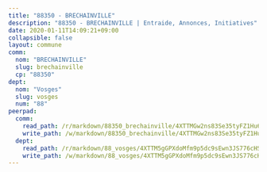 ```yaml
---
title: "88350 - BRECHAINVILLE"
description: "88350 - BRECHAINVILLE | Entraide, Annonces, Initiatives"
date: 2020-01-11T14:09:21+09:00
collapsible: false
layout: commune
comm:
  nom: "BRECHAINVILLE"
  slug: brechainville
  cp: "88350"
dept:
  nom: "Vosges"
  slug: vosges
  num: "88"
peerpad:
  comm:
    read_path: /r/markdown/88350_brechainville/4XTTMGw2ns83Se35tyFZ1Hu6SFfTBPX2WKKZX4Sviwbn1NEjF
    write_path: /w/markdown/88350_brechainville/4XTTMGw2ns83Se35tyFZ1Hu6SFfTBPX2WKKZX4Sviwbn1NEjF-K3TgTiQARsabcAUnZZFavmfHWUB85jBnAZzVTFF4dcbHv6oUD1r5W4Bj4GvFjhWYG3BZ5N8kRvaJ69PVMv95AD94Q2zhRMNH6cDe3v6PsBEngAYoXhWyiVViDruueE9K9Lp1Synu
  dept:
    read_path: /r/markdown/88_vosges/4XTTM5gGPXdoMfm9p5dc9sEwn3JS776cHSw64JYpD4AKnKgyh
    write_path: /w/markdown/88_vosges/4XTTM5gGPXdoMfm9p5dc9sEwn3JS776cHSw64JYpD4AKnKgyh-K3TgUjEFywcTUHQwfrd2vcZqhoXLakdoQGFv4iriv1FKkvQkBsudnBxafkQDfPcxTDRHN5T6bYyganuvcakuKenYoB5mPLKqUBjNMwpn75GQVixUmzXGkneDufRSqDthC8iyXi1Z
---
```


